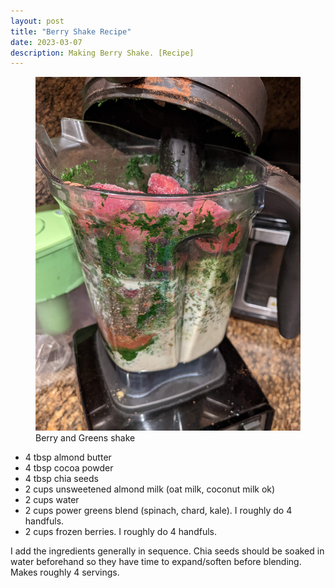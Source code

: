 ```yaml
---
layout: post
title: "Berry Shake Recipe"
date: 2023-03-07
description: Making Berry Shake. [Recipe]
---
```


<figure>
	<img src="/assets/img/layer_juice.jpg" alt=""> 
	<figcaption>Berry and Greens shake</figcaption>
</figure>

- 4 tbsp almond butter
- 4 tbsp cocoa powder
- 4 tbsp chia seeds
- 2 cups unsweetened almond milk (oat milk, coconut milk ok)
- 2 cups water
- 2 cups power greens blend (spinach, chard, kale). I roughly do 4 handfuls.
- 2 cups frozen berries. I roughly do 4 handfuls.

I add the ingredients generally in sequence. Chia seeds should be soaked in water beforehand so they have time to expand/soften before blending. Makes roughly 4 servings.
